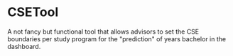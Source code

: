# CSETool
A not fancy but functional tool that allows advisors to set the CSE boundaries per study program for the "prediction" of years bachelor in the dashboard.
